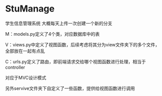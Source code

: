 # StuManage
学生信息管理系统
大概每天上传一次创建一个新的分支

M：models.py定义了4个类，对应数据库中的表

V：views.py中定义了视图函数，后续考虑将其分为view文件夹下的多个文件，全部放在一起有点乱

C：urls.py定义了路由，即前端请求交给哪个视图函数进行处理，相当于controller

对应于MVC设计模式

另外servive文件夹下自定义了一些函数，提供给视图函数进行调用
